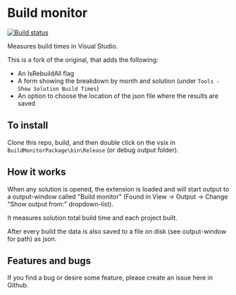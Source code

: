 # Build monitor

[![Build status](https://ci.appveyor.com/api/projects/status/pmlrigeep485pv0m?svg=true)](https://ci.appveyor.com/project/ceddlyburge/buildmonitor)

Measures build times in Visual Studio.

This is a fork of the original, that adds the following:
- An IsRebuildAll flag
- A form showing the breakdown by month and solution (under `Tools - Show Solution Build Times`)
- An option to choose the location of the json file where the results are saved

## To install

Clone this repo, build, and then double click on the vsix in `BuildMonitorPackage\bin\Release` (or debug output folder).

## How it works

When any solution is opened, the extension is loaded and will start output to a output-window called "Build monitor" 
(Found in View -> Output -> Change "Show output from:" dropdown-list). 

It measures solution total build time and each project built. 

After every build the data is also saved to a file on disk (see output-window for path) as json.

## Features and bugs

If you find a bug or desire some feature, please create an issue here in Github.
